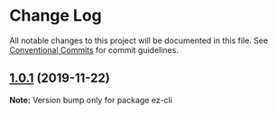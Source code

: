 # Change Log

All notable changes to this project will be documented in this file.
See [Conventional Commits](https://conventionalcommits.org) for commit guidelines.

## [1.0.1](https://github.com/ez-fe/ez/compare/v1.0.2...v1.0.1) (2019-11-22)

**Note:** Version bump only for package ez-cli
